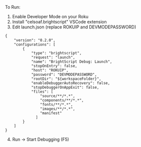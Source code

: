 To Run:

1. Enable Developer Mode on your Roku
2. Install "celsoaf.brightscript" VSCode extension
3. Edit launch.json (replace ROKUIP and DEVMODEPASSWORD)
```
{
    "version": "0.2.0",
    "configurations": [
        {
            "type": "brightscript",
            "request": "launch",
            "name": "BrightScript Debug: Launch",
            "stopOnEntry": false,
            "host": "ROKUIP",
            "password": "DEVMODEPASSWORD",
            "rootDir": "${workspaceFolder}",
            "enableDebuggerAutoRecovery": false,
            "stopDebuggerOnAppExit": false,
            "files": [
                "source/**/*.*",
                "components/**/*.*",
                "fonts/**/*.*",
                "images/**/*.*",
                "manifest"
              ]
        }
    ]
}
```
4. Run -> Start Debugging (F5)